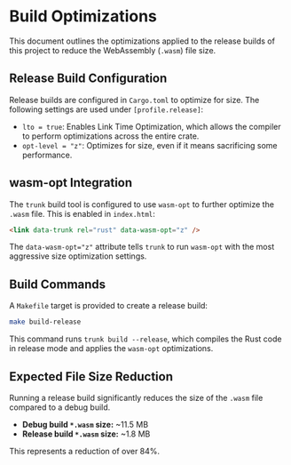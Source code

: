 # Build Optimizations

This document outlines the optimizations applied to the release builds of this project to reduce the WebAssembly (`.wasm`) file size.

## Release Build Configuration

Release builds are configured in `Cargo.toml` to optimize for size. The following settings are used under `[profile.release]`:

- `lto = true`: Enables Link Time Optimization, which allows the compiler to perform optimizations across the entire crate.
- `opt-level = "z"`: Optimizes for size, even if it means sacrificing some performance.

## wasm-opt Integration

The `trunk` build tool is configured to use `wasm-opt` to further optimize the `.wasm` file. This is enabled in `index.html`:

```html
<link data-trunk rel="rust" data-wasm-opt="z" />
```

The `data-wasm-opt="z"` attribute tells `trunk` to run `wasm-opt` with the most aggressive size optimization settings.

## Build Commands

A `Makefile` target is provided to create a release build:

```bash
make build-release
```

This command runs `trunk build --release`, which compiles the Rust code in release mode and applies the `wasm-opt` optimizations.

## Expected File Size Reduction

Running a release build significantly reduces the size of the `.wasm` file compared to a debug build.

- **Debug build `*.wasm` size:** ~11.5 MB
- **Release build `*.wasm` size:** ~1.8 MB

This represents a reduction of over 84%.
